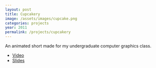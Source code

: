 ```yaml
---
layout: post
title: Cupcakery
image: /assets/images/cupcake.png
categories: projects
year: 2011
permalink: /projects/cupcakery
---
```

An animated short made for my undergraduate computer graphics class.
- [Video](https://www.youtube.com/watch?v=_cLg9TCSosE)
- [Slides](/assets/files/cupcakery.pdf)